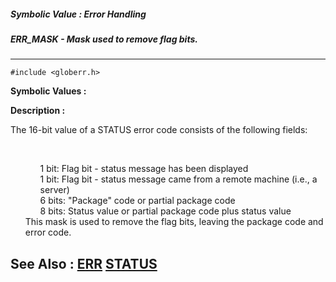 ##### Symbolic Value : Error Handling
##### ERR_MASK - Mask used to remove flag bits.
---
```
#include <globerr.h>
```

**Symbolic Values :**



**Description :**

The 16-bit value of a STATUS error code consists of the following fields:
<ul><br>

<ul>1 bit:	Flag bit - status message has been displayed<br>
1 bit:	Flag bit - status message came from a remote machine (i.e., a server)<br>
6 bits:	&quot;Package&quot; code or partial package code<br>
8 bits:	Status value or partial package code plus status value<br>
</ul>
This mask is used to remove the flag bits, leaving the package code and error code.</ul>



**See Also :**
[ERR](/domino-c-api-docs/reference/Func/ERR)
[STATUS](/domino-c-api-docs/reference/Data/STATUS)
---
